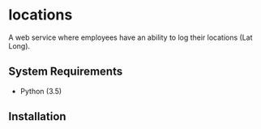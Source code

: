 # locations
A web service where employees have an ability to log their locations (Lat Long).

System Requirements
------------

-  Python (3.5)

Installation
------------

